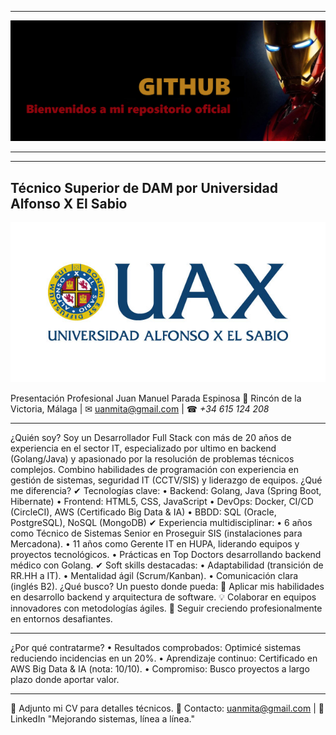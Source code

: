 ***
![Imagen_de_portada](recursos/logo_iron.png)
***
***


## Técnico Superior de DAM por Universidad Alfonso X El Sabio
![Imagen_de_portada](recursos/logo_uax.jpg)

Presentación Profesional
Juan Manuel Parada Espinosa
📍 Rincón de la Victoria, Málaga | ✉ uanmita@gmail.com | ☎ *+34 615 124 208*
________________________________________
¿Quién soy?
Soy un Desarrollador Full Stack con más de 20 años de experiencia en el sector IT, especializado por ultimo en backend (Golang/Java) y apasionado por la resolución de problemas técnicos complejos. Combino habilidades de programación con experiencia en gestión de sistemas, seguridad IT (CCTV/SIS) y liderazgo de equipos.
¿Qué me diferencia?
✔ Tecnologías clave:
•	Backend: Golang, Java (Spring Boot, Hibernate)
•	Frontend: HTML5, CSS, JavaScript
•	DevOps: Docker, CI/CD (CircleCI), AWS (Certificado Big Data & IA)
•	BBDD: SQL (Oracle, PostgreSQL), NoSQL (MongoDB)
✔ Experiencia multidisciplinar:
•	6 años como Técnico de Sistemas Senior en Proseguir SIS (instalaciones para Mercadona).
•	11 años como Gerente IT en HUPA, liderando equipos y proyectos tecnológicos.
•	Prácticas en Top Doctors desarrollando backend médico con Golang.
✔ Soft skills destacadas:
•	Adaptabilidad (transición de RR.HH a IT).
•	Mentalidad ágil (Scrum/Kanban).
•	Comunicación clara (inglés B2).
¿Qué busco?
Un puesto donde pueda:
🚀 Aplicar mis habilidades en desarrollo backend y arquitectura de software.
💡 Colaborar en equipos innovadores con metodologías ágiles.
🌱 Seguir creciendo profesionalmente en entornos desafiantes.
________________________________________
¿Por qué contratarme?
•	Resultados comprobados: Optimicé sistemas reduciendo incidencias en un 20%.
•	Aprendizaje continuo: Certificado en AWS Big Data & IA (nota: 10/10).
•	Compromiso: Busco proyectos a largo plazo donde aportar valor.
________________________________________
📌 Adjunto mi CV para detalles técnicos.
📩 Contacto: uanmita@gmail.com | 🔗 LinkedIn
"Mejorando sistemas, línea a línea."


